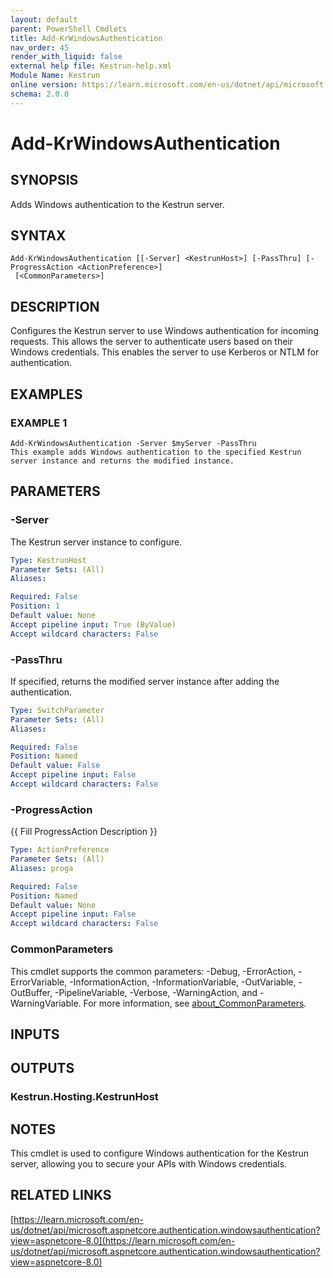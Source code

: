 ```yaml
---
layout: default
parent: PowerShell Cmdlets
title: Add-KrWindowsAuthentication
nav_order: 45
render_with_liquid: false
external help file: Kestrun-help.xml
Module Name: Kestrun
online version: https://learn.microsoft.com/en-us/dotnet/api/microsoft.aspnetcore.authentication.windowsauthentication?view=aspnetcore-8.0
schema: 2.0.0
---
```


# Add-KrWindowsAuthentication

## SYNOPSIS
Adds Windows authentication to the Kestrun server.

## SYNTAX

```
Add-KrWindowsAuthentication [[-Server] <KestrunHost>] [-PassThru] [-ProgressAction <ActionPreference>]
 [<CommonParameters>]
```

## DESCRIPTION
Configures the Kestrun server to use Windows authentication for incoming requests.
This allows the server to authenticate users based on their Windows credentials.
This enables the server to use Kerberos or NTLM for authentication.

## EXAMPLES

### EXAMPLE 1
```
Add-KrWindowsAuthentication -Server $myServer -PassThru
This example adds Windows authentication to the specified Kestrun server instance and returns the modified instance.
```

## PARAMETERS

### -Server
The Kestrun server instance to configure.

```yaml
Type: KestrunHost
Parameter Sets: (All)
Aliases:

Required: False
Position: 1
Default value: None
Accept pipeline input: True (ByValue)
Accept wildcard characters: False
```

### -PassThru
If specified, returns the modified server instance after adding the authentication.

```yaml
Type: SwitchParameter
Parameter Sets: (All)
Aliases:

Required: False
Position: Named
Default value: False
Accept pipeline input: False
Accept wildcard characters: False
```

### -ProgressAction
{{ Fill ProgressAction Description }}

```yaml
Type: ActionPreference
Parameter Sets: (All)
Aliases: proga

Required: False
Position: Named
Default value: None
Accept pipeline input: False
Accept wildcard characters: False
```

### CommonParameters
This cmdlet supports the common parameters: -Debug, -ErrorAction, -ErrorVariable, -InformationAction, -InformationVariable, -OutVariable, -OutBuffer, -PipelineVariable, -Verbose, -WarningAction, and -WarningVariable. For more information, see [about_CommonParameters](http://go.microsoft.com/fwlink/?LinkID=113216).

## INPUTS

## OUTPUTS

### Kestrun.Hosting.KestrunHost
## NOTES
This cmdlet is used to configure Windows authentication for the Kestrun server, allowing you to secure your APIs with Windows credentials.

## RELATED LINKS

[https://learn.microsoft.com/en-us/dotnet/api/microsoft.aspnetcore.authentication.windowsauthentication?view=aspnetcore-8.0](https://learn.microsoft.com/en-us/dotnet/api/microsoft.aspnetcore.authentication.windowsauthentication?view=aspnetcore-8.0)

